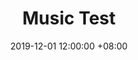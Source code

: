 ---
title: "Music Test"
category: "music"
tags: ["Test"]
date: "2019-12-01 12:00:00 +08:00"
desc: "Markdown Syntax"
thumbnail: "../../images/default.jpg"
alt: "markdown logo"
---